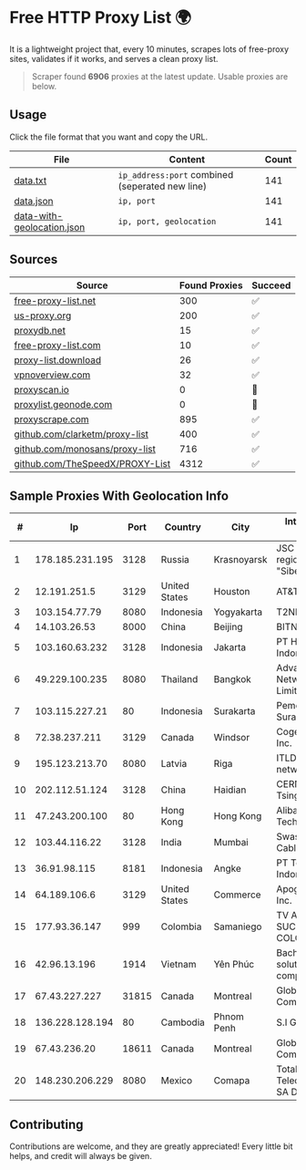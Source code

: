 
# Free HTTP Proxy List 🌍

It is a lightweight project that, every 10 minutes, scrapes lots of free-proxy sites, validates if it works, and serves a clean proxy list.


> Scraper found **6906** proxies at the latest update. Usable proxies are below.

## Usage

Click the file format that you want and copy the URL.


|File|Content|Count|
|----|-------|-----|
|[data.txt](https://raw.githubusercontent.com/themiralay/Proxy-List-World/master/data.txt)|`ip_address:port` combined (seperated new line)|141|
|[data.json](https://raw.githubusercontent.com/themiralay/Proxy-List-World/master/data.json)|`ip, port`|141|
|[data-with-geolocation.json](https://raw.githubusercontent.com/themiralay/Proxy-List-World/master/data-with-geolocation.json)|`ip, port, geolocation`|141|

## Sources

|Source|Found Proxies|Succeed|
|------|-------------|-------|
|[free-proxy-list.net](https://free-proxy-list.net)|300|✅|
|[us-proxy.org](https://www.us-proxy.org)|200|✅|
|[proxydb.net](http://proxydb.net)|15|✅|
|[free-proxy-list.com](https://free-proxy-list.com/?page=&port=&type%5B%5D=http&type%5B%5D=https&up_time=0&search=Search)|10|✅|
|[proxy-list.download](https://www.proxy-list.download/HTTP)|26|✅|
|[vpnoverview.com](https://vpnoverview.com/privacy/anonymous-browsing/free-proxy-servers)|32|✅|
|[proxyscan.io](https://www.proxyscan.io)|0|🚫|
|[proxylist.geonode.com](https://proxylist.geonode.com/api/proxy-list?limit=300&page=1&sort_by=lastChecked&sort_type=desc&protocols=http,https)|0|🚫|
|[proxyscrape.com](https://api.proxyscrape.com/v2/?request=displayproxies&protocol=http&timeout=10000&country=all&ssl=all&anonymity=all)|895|✅|
|[github.com/clarketm/proxy-list](https://raw.githubusercontent.com/clarketm/proxy-list/master/proxy-list-raw.txt)|400|✅|
|[github.com/monosans/proxy-list](https://raw.githubusercontent.com/monosans/proxy-list/main/proxies/http.txt)|716|✅|
|[github.com/TheSpeedX/PROXY-List](https://raw.githubusercontent.com/TheSpeedX/PROXY-List/master/http.txt)|4312|✅|


## Sample Proxies With Geolocation Info

|#|Ip|Port|Country|City|Internet Service Provider|
|-|--|----|-------|----|-------------------------|
|1|178.185.231.195|3128|Russia|Krasnoyarsk|JSC Rostelecom regional branch "Siberia"|
|2|12.191.251.5|3129|United States|Houston|AT&T Services, Inc.|
|3|103.154.77.79|8080|Indonesia|Yogyakarta|T2NET|
|4|14.103.26.53|8000|China|Beijing|BITNET|
|5|103.160.63.232|3128|Indonesia|Jakarta|PT Herza Digital Indonesia|
|6|49.229.100.235|8080|Thailand|Bangkok|Advanced Wireless Network Company Limited|
|7|103.115.227.21|80|Indonesia|Surakarta|Pemerintah Kota Surakarta|
|8|72.38.237.211|3129|Canada|Windsor|Cogeco Connexion Inc.|
|9|195.123.213.70|8080|Latvia|Riga|ITLDC Latvia network|
|10|202.112.51.124|3128|China|Haidian|CERNET2 IX at Tsinghua University|
|11|47.243.200.100|80|Hong Kong|Hong Kong|Alibaba (US) Technology Co., Ltd.|
|12|103.44.116.22|3128|India|Mumbai|Swastik Internet and Cables pvt. ltd|
|13|36.91.98.115|8181|Indonesia|Angke|PT Telekomunikasi Indonesia|
|14|64.189.106.6|3129|United States|Commerce|Apogee Telecom Inc.|
|15|177.93.36.147|999|Colombia|Samaniego|TV AZTECA SUCURSAL COLOMBIA|
|16|42.96.13.196|1914|Vietnam|Yên Phúc|Bach Kim Network solutions Join stock company|
|17|67.43.227.227|31815|Canada|Montreal|GloboTech Communications|
|18|136.228.128.194|80|Cambodia|Phnom Penh|S.I Group|
|19|67.43.236.20|18611|Canada|Montreal|GloboTech Communications|
|20|148.230.206.229|8080|Mexico|Comapa|Total Play Telecomunicaciones SA De CV|



## Contributing

Contributions are welcome, and they are greatly appreciated! Every
little bit helps, and credit will always be given.

